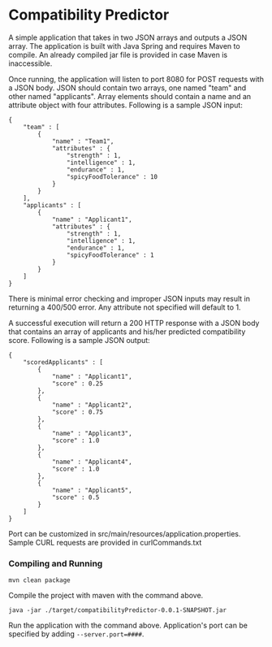 # Compatibility Predictor

A simple application that takes in two JSON arrays and outputs a JSON array. The application is built with Java Spring and requires Maven to compile. An already compiled jar file is provided in case Maven is inaccessible.

Once running, the application will listen to port 8080 for POST requests with a JSON body. JSON should contain two arrays, one named "team" and other named "applicants". Array elements should contain a name and an attribute object with four attributes. Following is a sample JSON input:

```
{
    "team" : [
        {
            "name" : "Team1",
            "attributes" : {
                "strength" : 1,
                "intelligence" : 1,
                "endurance" : 1,
                "spicyFoodTolerance" : 10
            }
        }
    ],
    "applicants" : [
        {
            "name" : "Applicant1",
            "attributes" : {
                "strength" : 1,
                "intelligence" : 1,
                "endurance" : 1,
                "spicyFoodTolerance" : 1
            }
        }
    ] 
}
```
There is minimal error checking and improper JSON inputs may result in returning a 400/500 error. Any attribute not specified will default to 1.

A successful execution will return a 200 HTTP response with a JSON body that contains an array of applicants and his/her predicted compatibility score. Following is a sample JSON output:
```
{
    "scoredApplicants" : [
        {
            "name" : "Applicant1",
            "score" : 0.25
        },
        {
            "name" : "Applicant2",
            "score" : 0.75
        },
        {
            "name" : "Applicant3",
            "score" : 1.0
        },
        {
            "name" : "Applicant4",
            "score" : 1.0
        },
        {
            "name" : "Applicant5",
            "score" : 0.5
        }
    ]
}
```

Port can be customized in src/main/resources/application.properties. Sample CURL requests are provided in curlCommands.txt

### Compiling and Running
```
mvn clean package
```
Compile the project with maven with the command above.

```
java -jar ./target/compatibilityPredictor-0.0.1-SNAPSHOT.jar
```
Run the application with the command above. Application's port can be specified by adding `--server.port=####`.

